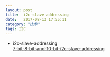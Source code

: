 ```yaml
---
layout: post
title:  i2c-slave-addressing
date:   2017-08-13 17:55:11
category: "技术"
tags: I2C 
---
```


- i2c-slave-addressing  
[7-bit-8-bit-and-10-bit-i2c-slave-addressing](https://www.totalphase.com/support/articles/200349176-7-bit-8-bit-and-10-bit-i2c-slave-addressing)

